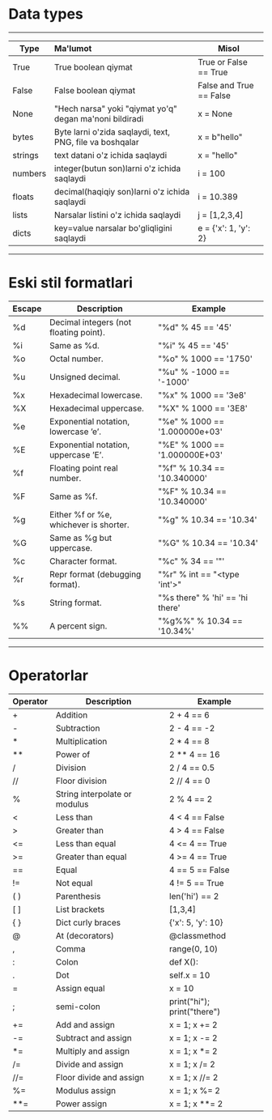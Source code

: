 # Data types
---

| Type    | Ma'lumot                                                 | Misol                   |
| ------- | :------------------------------------------------------- | ----------------------- |
| True    | True boolean qiymat                                      | True or False == True   |
| False   | False boolean qiymat                                     | False and True == False |
| None    | "Hech narsa" yoki "qiymat yo'q" degan ma'noni bildiradi  | x = None                |
| bytes   | Byte larni o'zida saqlaydi, text, PNG, file va boshqalar | x = b"hello"            |
| strings | text datani o'z ichida saqlaydi                          | x = "hello"             |
| numbers | integer(butun son)larni o'z ichida saqlaydi              | i = 100                 |
| floats  | decimal(haqiqiy son)larni o'z ichida saqlaydi            | i = 10.389              |
| lists   | Narsalar listini o'z ichida saqlaydi                     | j = [1,2,3,4]           |
| dicts   | key=value narsalar bo'gliqligini saqlaydi                | e = {'x': 1, 'y': 2}    |



---
# Eski stil formatlari
| Escape | Description                            | Example                         |
| ------ | -------------------------------------- | ------------------------------- |
| %d     | Decimal integers (not floating point). | "%d" % 45 == '45'               |
| %i     | Same as %d.                            | "%i" % 45 == '45'               |
| %o     | Octal number.                          | "%o" % 1000 == '1750'           |
| %u     | Unsigned decimal.                      | "%u" % -1000 == '-1000'         |
| %x     | Hexadecimal lowercase.                 | "%x" % 1000 == '3e8'            |
| %X     | Hexadecimal uppercase.                 | "%X" % 1000 == '3E8'            |
| %e     | Exponential notation, lowercase ’e’. | "%e" % 1000 == '1.000000e+03'   |
| %E     | Exponential notation, uppercase ’E’. | "%E" % 1000 == '1.000000E+03'   |
| %f     | Floating point real number.            | "%f" % 10.34 == '10.340000'     |
| %F     | Same as %f.                            | "%F" % 10.34 == '10.340000'     |
| %g     | Either %f or %e, whichever is shorter. | "%g" % 10.34 == '10.34'         |
| %G     | Same as %g but uppercase.              | "%G" % 10.34 == '10.34'         |
| %c     | Character format.                      | "%c" % 34 == '"'                |
| %r     | Repr format (debugging format).        | "%r" % int == "<type 'int'>"    |
| %s     | String format.                         | "%s there" % 'hi' == 'hi there' |
| %%     | A percent sign.                        | "%g%%" % 10.34 == '10.34%'      |

---


# Operatorlar
| Operator | Description                   | Example                     |
| -------- | ----------------------------- | --------------------------- |
| +        | Addition                      | 2 + 4 == 6                  |
| -        | Subtraction                   | 2 - 4 == -2                 |
| *        | Multiplication                | 2 * 4 == 8                  |
| **       | Power of                      | 2 ** 4 == 16                |
| /        | Division                      | 2 / 4 == 0.5                |
| //       | Floor division                | 2 // 4 == 0                 |
| %        | String interpolate or modulus | 2 % 4 == 2                  |
| <        | Less than                     | 4 < 4 == False              |
| >        | Greater than                  | 4 > 4 == False              |
| <=       | Less than equal               | 4 <= 4 == True              |
| >=       | Greater than equal            | 4 >= 4 == True              |
| ==       | Equal                         | 4 == 5 == False             |
| !=       | Not equal                     | 4 != 5 == True              |
| ( )      | Parenthesis                   | len('hi') == 2              |
| [ ]      | List brackets                 | [1,3,4]                     |
| { }      | Dict curly braces             | {'x': 5, 'y': 10}           |
| @        | At (decorators)               | @classmethod                |
| ,        | Comma                         | range(0, 10)                |
| :        | Colon                         | def X():                    |
| .        | Dot                           | self.x = 10                 |
| =        | Assign equal                  | x = 10                      |
| ;        | semi-colon                    | print("hi"); print("there") |
| +=       | Add and assign                | x = 1; x += 2               |
| -=       | Subtract and assign           | x = 1; x -= 2               |
| *=       | Multiply and assign           | x = 1; x *= 2               |
| /=       | Divide and assign             | x = 1; x /= 2               |
| //=      | Floor divide and assign       | x = 1; x //= 2              |
| %=       | Modulus assign                | x = 1; x %= 2               |
| **=      | Power assign                  | x = 1; x **= 2              |